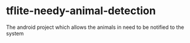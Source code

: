 # tflite-needy-animal-detection
The android project  which  allows the animals in need to be notified to the system
